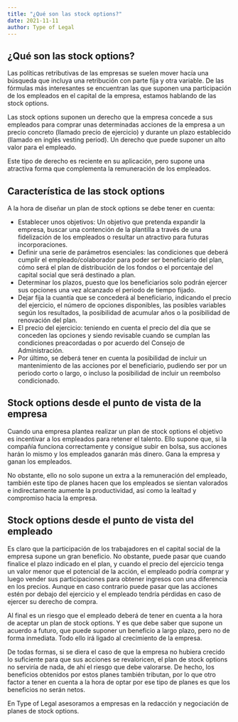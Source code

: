 ```yaml
---
title: "¿Qué son las stock options?"
date: 2021-11-11
author: Type of Legal
---
```


¿**Qué son las stock options?**
-------------------------------

Las políticas retributivas de las empresas se suelen mover hacía una búsqueda que incluya una retribución con parte fija y otra variable. De las fórmulas más interesantes se encuentran las que suponen una participación de los empleados en el capital de la empresa, estamos hablando de las stock options.

Las stock options suponen un derecho que la empresa concede a sus empleados para comprar unas determinadas acciones de la empresa a un precio concreto (llamado precio de ejercicio) y durante un plazo establecido (llamado en inglés vesting period). Un derecho que puede suponer un alto valor para el empleado.

Este tipo de derecho es reciente en su aplicación, pero supone una atractiva forma que complementa la remuneración de los empleados.

**Característica de las stock options**
---------------------------------------

A la hora de diseñar un plan de stock options se debe tener en cuenta:

*   Establecer unos objetivos: Un objetivo que pretenda expandir la empresa, buscar una contención de la plantilla a través de una fidelización de los empleados o resultar un atractivo para futuras incorporaciones.
*   Definir una serie de parámetros esenciales: las condiciones que deberá cumplir el empleado/colaborador para poder ser beneficiario del plan, cómo será el plan de distribución de los fondos o el porcentaje del capital social que será destinado a plan.
*   Determinar los plazos, puesto que los beneficiarios solo podrán ejercer sus opciones una vez alcanzado el periodo de tiempo fijado.
*   Dejar fija la cuantía que se concederá al beneficiario, indicando el precio del ejercicio, el número de opciones disponibles, las posibles variables según los resultados, la posibilidad de acumular años o la posibilidad de renovación del plan.
*   El precio del ejercicio: teniendo en cuenta el precio del día que se conceden las opciones y siendo revisable cuando se cumplan las condiciones preacordadas o por acuerdo del Consejo de Administración.
*   Por último, se deberá tener en cuenta la posibilidad de incluir un mantenimiento de las acciones por el beneficiario, pudiendo ser por un periodo corto o largo, o incluso la posibilidad de incluir un reembolso condicionado.

**Stock options desde el punto de vista de la empresa**
-------------------------------------------------------

Cuando una empresa plantea realizar un plan de stock options el objetivo es incentivar a los empleados para retener el talento. Ello supone que, si la compañía funciona correctamente y consigue subir en bolsa, sus acciones harán lo mismo y los empleados ganarán más dinero. Gana la empresa y ganan los empleados.

No obstante, ello no solo supone un extra a la remuneración del empleado, también este tipo de planes hacen que los empleados se sientan valorados e indirectamente aumente la productividad, así como la lealtad y compromiso hacia la empresa.

**Stock options desde el punto de vista del empleado**
------------------------------------------------------

Es claro que la participación de los trabajadores en el capital social de la empresa supone un gran beneficio. No obstante, puede pasar que cuando finalice el plazo indicado en el plan, y cuando el precio del ejercicio tenga un valor menor que el potencial de la acción, el empleado podría comprar y luego vender sus participaciones para obtener ingresos con una diferencia en los precios. Aunque en caso contrario puede pasar que las acciones estén por debajo del ejercicio y el empleado tendría pérdidas en caso de ejercer su derecho de compra.

Al final es un riesgo que el empleado deberá de tener en cuenta a la hora de aceptar un plan de stock options. Y es que debe saber que supone un acuerdo a futuro, que puede suponer un beneficio a largo plazo, pero no de forma inmediata. Todo ello irá ligado al crecimiento de la empresa.

De todas formas, si se diera el caso de que la empresa no hubiera crecido lo suficiente para que sus acciones se revaloricen, el plan de stock options no serviría de nada, de ahí el riesgo que debe valorarse. De hecho, los beneficios obtenidos por estos planes también tributan, por lo que otro factor a tener en cuenta a la hora de optar por ese tipo de planes es que los beneficios no serán netos.

En Type of Legal asesoramos a empresas en la redacción y negociación de planes de stock options.
